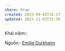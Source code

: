 ```yaml
---
share: true
created: 2023-09-05T16:17
updated: 2023-11-03T15:30
---
```

Khái niệm:: 

Nguồn:: [Emilie Durkheim](../../../%CE%9E%20Ngu%E1%BB%93n/Emilie%20Durkheim.md)
